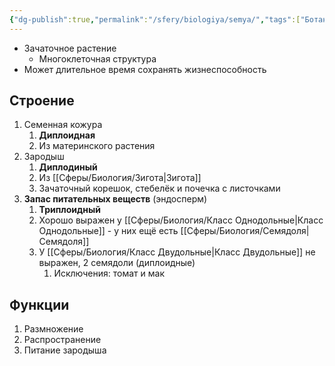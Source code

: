 ```yaml
---
{"dg-publish":true,"permalink":"/sfery/biologiya/semya/","tags":["Ботаника"]}
---
```


- Зачаточное растение 
	- Многоклеточная структура 
- Может длительное время сохранять жизнеспособность 
## Строение
1. Семенная кожура
	1. **Диплоидная**
	2. Из материнского растения
2. Зародыш
	1. **Диплодиный**
	2. Из [[Сферы/Биология/Зигота\|Зигота]]
	3. Зачаточный корешок, стебелёк и почечка с листочками 
3. **Запас питательных веществ** (эндосперм)
	1. **Триплоидный**
	2. Хорошо выражен у [[Сферы/Биология/Класс Однодольные\|Класс Однодольные]] - у них ещё есть [[Сферы/Биология/Семядоля\|Семядоля]]
	3. У [[Сферы/Биология/Класс Двудольные\|Класс Двудольные]] не выражен, 2 семядоли (диплоидные) 
		1. Исключения: томат и мак
## Функции
1. Размножение
2. Распространение
3. Питание зародыша 